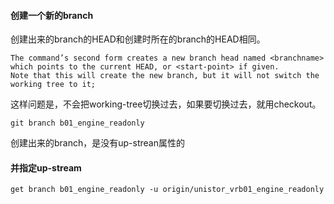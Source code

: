 #### 创建一个新的branch

创建出来的branch的HEAD和创建时所在的branch的HEAD相同。
```
The command’s second form creates a new branch head named <branchname> which points to the current HEAD, or <start-point> if given.
Note that this will create the new branch, but it will not switch the working tree to it;
```
这样问题是，不会把working-tree切换过去，如果要切换过去，就用checkout。
```
git branch b01_engine_readonly
```
创建出来的branch，是没有up-strean属性的
#### 并指定up-stream
```
get branch b01_engine_readonly -u origin/unistor_vrb01_engine_readonly
```
